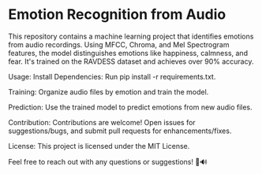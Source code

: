 # Emotion Recognition from Audio

This repository contains a machine learning project that identifies emotions from audio recordings. Using MFCC, Chroma, and Mel Spectrogram features, the model distinguishes emotions like happiness, calmness, and fear. It's trained on the RAVDESS dataset and achieves over 90% accuracy.

Usage:
Install Dependencies: Run pip install -r requirements.txt.

Training: Organize audio files by emotion and train the model.

Prediction: Use the trained model to predict emotions from new audio files.

Contribution:
Contributions are welcome! Open issues for suggestions/bugs, and submit pull requests for enhancements/fixes.

License:
This project is licensed under the MIT License.

Feel free to reach out with any questions or suggestions! 🚀🔊
